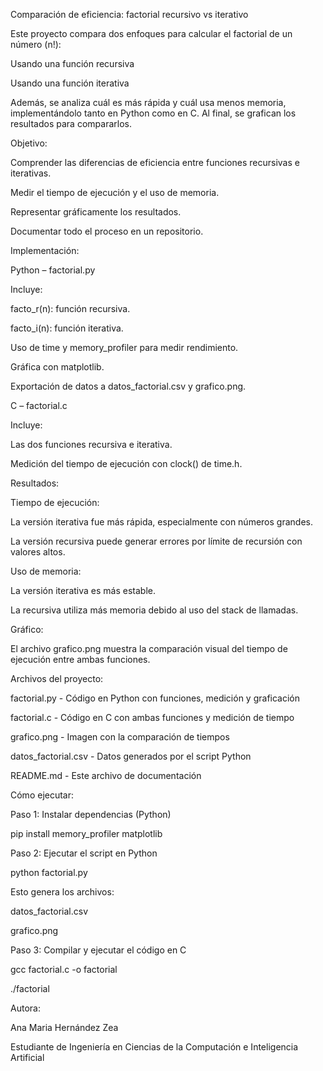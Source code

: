 Comparación de eficiencia: factorial recursivo vs iterativo



Este proyecto compara dos enfoques para calcular el factorial de un número (n!):



Usando una función recursiva



Usando una función iterativa



Además, se analiza cuál es más rápida y cuál usa menos memoria, implementándolo tanto en Python como en C. Al final, se grafican los resultados para compararlos.



Objetivo:



Comprender las diferencias de eficiencia entre funciones recursivas e iterativas.



Medir el tiempo de ejecución y el uso de memoria.



Representar gráficamente los resultados.



Documentar todo el proceso en un repositorio.



Implementación:



Python – factorial.py

Incluye:



facto\_r(n): función recursiva.



facto\_i(n): función iterativa.



Uso de time y memory\_profiler para medir rendimiento.



Gráfica con matplotlib.



Exportación de datos a datos\_factorial.csv y grafico.png.



C – factorial.c

Incluye:



Las dos funciones recursiva e iterativa.



Medición del tiempo de ejecución con clock() de time.h.



Resultados:



Tiempo de ejecución:



La versión iterativa fue más rápida, especialmente con números grandes.



La versión recursiva puede generar errores por límite de recursión con valores altos.



Uso de memoria:



La versión iterativa es más estable.



La recursiva utiliza más memoria debido al uso del stack de llamadas.



Gráfico:

El archivo grafico.png muestra la comparación visual del tiempo de ejecución entre ambas funciones.



Archivos del proyecto:



factorial.py - Código en Python con funciones, medición y graficación



factorial.c - Código en C con ambas funciones y medición de tiempo



grafico.png - Imagen con la comparación de tiempos



datos\_factorial.csv - Datos generados por el script Python



README.md - Este archivo de documentación



Cómo ejecutar:



Paso 1: Instalar dependencias (Python)

pip install memory\_profiler matplotlib



Paso 2: Ejecutar el script en Python

python factorial.py

Esto genera los archivos:



datos\_factorial.csv



grafico.png



Paso 3: Compilar y ejecutar el código en C

gcc factorial.c -o factorial

./factorial



Autora:

Ana Maria Hernández Zea

Estudiante de Ingeniería en Ciencias de la Computación e Inteligencia Artificial

